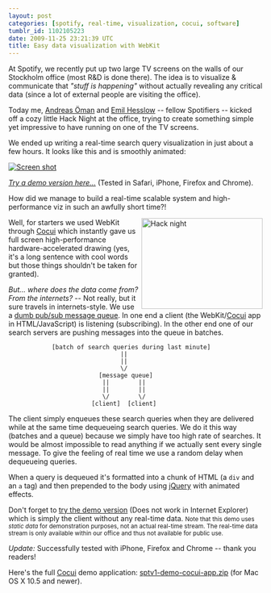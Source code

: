 ```yaml
---
layout: post
categories: [spotify, real-time, visualization, cocui, software]
tumblr_id: 1102105223
date: 2009-11-25 23:21:39 UTC
title: Easy data visualization with WebKit
---
```


At Spotify, we recently put up two large TV screens on the walls of our Stockholm office (most R&D is done there). The idea is to visualize & communicate that *"stuff is happening"* without actually revealing any critical data (since a lot of external people are visiting the office).

Today me, [Andreas Öman](http://www.lonelycoder.com/) and [Emil Hesslow](http://hesslow.se/) -- fellow Spotifiers -- kicked off a cozy little Hack Night at the office, trying to create something simple yet impressive to have running on one of the TV screens.

We ended up writing a real-time search query visualization in just about a few hours. It looks like this and is smoothly animated:

[<img src="http://farm3.static.flickr.com/2683/4134842328_5f28afb5c9_b.jpg" alt="Screen shot">](http://hunch.se/tmp/091126-sptv1demo/)

*[Try a demo version here...](http://hunch.se/tmp/091126-sptv1demo/)* (Tested in Safari, iPhone, Firefox and Chrome).

How did we manage to build a real-time scalable system and high-performance viz in such an awfully short time?!

<img src="http://farm3.static.flickr.com/2509/4134104571_69eda37643_m.jpg" width="240" height="180" alt="Hack night" align="right" title="Hacking in style with lit candles and beer">Well, for starters we used WebKit through [Cocui](http://rsms.me/2009/09/16/introduction-to-cocui.html) which instantly gave us full screen high-performance hardware-accelerated drawing (yes, it's a long sentence with cool words but those things shouldn't be taken for granted).

*But... where does the data come from? From the internets?* -- Not really, but it sure travels in internets-style. We use a [dumb pub/sub message queue](/2009/10/comethttp-push-with-nginx). In one end a client (the WebKit/[Cocui](/2009/09/introduction-to-cocui) app in HTML/JavaScript) is listening (subscribing). In the other end one of our search servers are pushing messages into the queue in batches.

              	[batch of search queries during last minute]
              	                   ||
              	                   ||
              	                   \/
              	             [message queue]
              	              ||        ||
              	              ||        ||
              	              \/        \/
              	           [client]  [client]

The client simply enqueues these search queries when they are delivered while at the same time dequeueing search queries. We do it this way (batches and a queue) because we simply have too high rate of searches. It would be almost impossible to read anything if we actually sent every single message. To give the feeling of real time we use a random delay when dequeueing queries.

When a query is dequeued it's formatted into a chunk of HTML (a `div` and an `a` tag) and then prepended to the body using [jQuery](http://jquery.com/) with animated effects.

Don't forget to [try the demo version](http://hunch.se/tmp/091126-sptv1demo/) (Does not work in Internet Explorer) which is simply the client without any real-time data. <small>Note that this demo uses *static data* for demonstration purposes, not an actual real-time stream. The real-time data stream is only available within our office and thus not available for public use.</small>

*Update:* Successfully tested with iPhone, Firefox and Chrome -- thank you readers!

Here's the full [Cocui](/2009/09/introduction-to-cocui) demo application: [sptv1-demo-cocui-app.zip](http://hunch.se/tmp/091126-sptv1demo/sptv1-demo-cocui-app.zip) (for Mac OS X 10.5 and newer).
